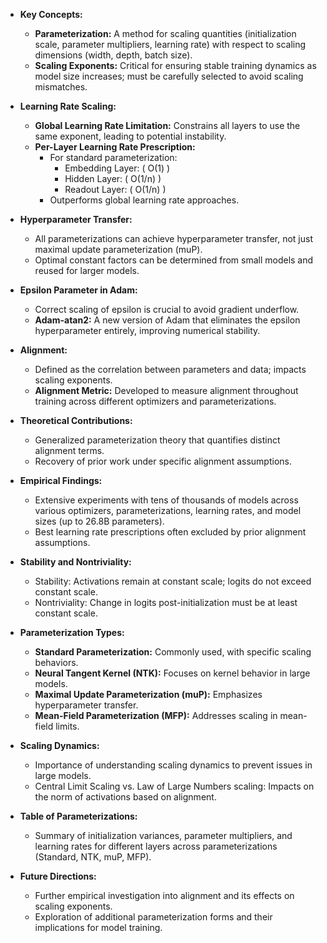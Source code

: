 - **Key Concepts:**
  - **Parameterization:** A method for scaling quantities (initialization scale, parameter multipliers, learning rate) with respect to scaling dimensions (width, depth, batch size).
  - **Scaling Exponents:** Critical for ensuring stable training dynamics as model size increases; must be carefully selected to avoid scaling mismatches.

- **Learning Rate Scaling:**
  - **Global Learning Rate Limitation:** Constrains all layers to use the same exponent, leading to potential instability.
  - **Per-Layer Learning Rate Prescription:** 
    - For standard parameterization:
      - Embedding Layer: \( O(1) \)
      - Hidden Layer: \( O(1/n) \)
      - Readout Layer: \( O(1/n) \)
    - Outperforms global learning rate approaches.

- **Hyperparameter Transfer:**
  - All parameterizations can achieve hyperparameter transfer, not just maximal update parameterization (muP).
  - Optimal constant factors can be determined from small models and reused for larger models.

- **Epsilon Parameter in Adam:**
  - Correct scaling of epsilon is crucial to avoid gradient underflow.
  - **Adam-atan2:** A new version of Adam that eliminates the epsilon hyperparameter entirely, improving numerical stability.

- **Alignment:**
  - Defined as the correlation between parameters and data; impacts scaling exponents.
  - **Alignment Metric:** Developed to measure alignment throughout training across different optimizers and parameterizations.

- **Theoretical Contributions:**
  - Generalized parameterization theory that quantifies distinct alignment terms.
  - Recovery of prior work under specific alignment assumptions.

- **Empirical Findings:**
  - Extensive experiments with tens of thousands of models across various optimizers, parameterizations, learning rates, and model sizes (up to 26.8B parameters).
  - Best learning rate prescriptions often excluded by prior alignment assumptions.

- **Stability and Nontriviality:**
  - Stability: Activations remain at constant scale; logits do not exceed constant scale.
  - Nontriviality: Change in logits post-initialization must be at least constant scale.

- **Parameterization Types:**
  - **Standard Parameterization:** Commonly used, with specific scaling behaviors.
  - **Neural Tangent Kernel (NTK):** Focuses on kernel behavior in large models.
  - **Maximal Update Parameterization (muP):** Emphasizes hyperparameter transfer.
  - **Mean-Field Parameterization (MFP):** Addresses scaling in mean-field limits.

- **Scaling Dynamics:**
  - Importance of understanding scaling dynamics to prevent issues in large models.
  - Central Limit Scaling vs. Law of Large Numbers scaling: Impacts on the norm of activations based on alignment.

- **Table of Parameterizations:**
  - Summary of initialization variances, parameter multipliers, and learning rates for different layers across parameterizations (Standard, NTK, muP, MFP).

- **Future Directions:**
  - Further empirical investigation into alignment and its effects on scaling exponents.
  - Exploration of additional parameterization forms and their implications for model training.